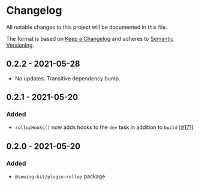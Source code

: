 # Changelog

All notable changes to this project will be documented in this file.

The format is based on [Keep a Changelog](http://keepachangelog.com/en/1.0.0/)
and adheres to [Semantic Versioning](http://semver.org/spec/v2.0.0.html).

<!-- ## Unreleased -->

## 0.2.2 - 2021-05-28

- No updates. Transitive dependency bump.

## 0.2.1 - 2021-05-20

### Added

- `rollupHooks()` now adds hooks to the `dev` task in addition to `build` [[#171](https://github.com/Shopify/sewing-kit-next/pull/171)]

## 0.2.0 - 2021-05-20

### Added

- `@sewing-kit/plugin-rollup` package

